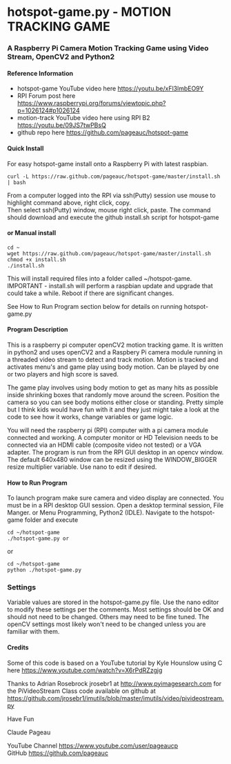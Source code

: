 # hotspot-game.py - MOTION TRACKING GAME
### A Raspberry Pi Camera Motion Tracking Game using Video Stream, OpenCV2 and Python2

#### Reference Information
* hotspot-game YouTube video here https://youtu.be/xFl3lmbEO9Y
* RPI Forum post here https://www.raspberrypi.org/forums/viewtopic.php?p=1026124#p1026124
* motion-track YouTube video here using RPI B2 https://youtu.be/09JS7twPBsQ
* github repo here https://github.com/pageauc/hotspot-game

#### Quick Install
For easy hotspot-game install onto a Raspberry Pi with latest raspbian. 

    curl -L https://raw.github.com/pageauc/hotspot-game/master/install.sh | bash

From a computer logged into the RPI via ssh(Putty) session use mouse to highlight command above, right click, copy.  
Then select ssh(Putty) window, mouse right click, paste.  The command should 
download and execute the github install.sh script for hotspot-game

#### or Manual install

    cd ~
    wget https://raw.github.com/pageauc/hotspot-game/master/install.sh
    chmod +x install.sh
    ./install.sh

This will install required files into a folder called ~/hotspot-game.
IMPORTANT - install.sh will perform a raspbian update and upgrade that  
            could take a while.  Reboot if there are significant changes.
            
See How to Run Program section below for details on running hotspot-game.py
    
#### Program Description
This is a raspberry pi computer openCV2 motion tracking game.
It is written in python2 and uses openCV2 and a Raspbery Pi camera module running
in a threaded video stream to detect and track motion. Motion is tracked and
activates menu's and game play using body motion. Can be played by one or two
players and high score is saved. 

The game play involves using body motion to get as many hits as possible
inside shrinking boxes that randomly move around the screen. Position the camera
so you can see body motions either close or standing. Pretty simple
but I think kids would have fun with it and they just might take a look at the 
code to see how it works, change variables or game logic.

You will need the raspberry pi (RPI) computer with a pi camera module connected and working.
A computer monitor or HD Television needs to be connected via an HDMI cable (composite
video not tested) or a VGA adapter. The program is run from the RPI GUI desktop in an opencv window.
The default 640x480 window can be resized using the WINDOW_BIGGER resize multiplier variable.
Use nano to edit if desired.

#### How to Run Program    
To launch program make sure camera and video display are connected. You must
be in a RPI desktop GUI session.  Open a desktop terminal session, File Manger.
or Menu Programming, Python2 (IDLE). Navigate to the hotspot-game folder and
execute 

    cd ~/hotspot-game
    ./hotspot-game.py or

or
    
    cd ~/hotspot-game
    python ./hotspot-game.py
    
### Settings

Variable values are stored in the hotspot-game.py file. Use the nano editor to
modify these settings per the comments.  Most settings should be OK and should
not need to be changed. Others may need to be fine tuned. The openCV settings most
likely won't need to be changed unless you are familiar with them.

#### Credits
Some of this code is based on a YouTube tutorial by
Kyle Hounslow using C here https://www.youtube.com/watch?v=X6rPdRZzgjg

Thanks to Adrian Rosebrock jrosebr1 at http://www.pyimagesearch.com 
for the PiVideoStream Class code available on github at
https://github.com/jrosebr1/imutils/blob/master/imutils/video/pivideostream.py

Have Fun

Claude Pageau

YouTube Channel https://www.youtube.com/user/pageaucp  
GitHub https://github.com/pageauc
